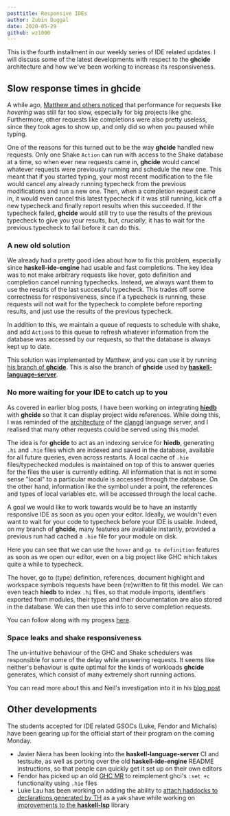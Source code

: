 ```yaml
---
posttitle: Responsive IDEs
author: Zubin Duggal
date: 2020-05-29
github: wz1000
---
```


This is the fourth installment in our weekly series of IDE related updates.
I will discuss some of the latest developments with respect to the **ghcide**
architecture and how we've been working to increase its responsiveness.

<!--more-->

## Slow response times in ghcide

A while ago, [Matthew and others
noticed](https://github.com/digital-asset/ghcide/issues/503) that performance
for requests like *hovering* was still far too slow, especially for big projects
like ghc. Furthermore, other requests like completions were also pretty useless,
since they took ages to show up, and only did so when you paused while typing.

One of the reasons for this turned out to be the way **ghcide** handled new
requests. Only one Shake `Action` can run with access to the Shake database at a
time, so when ever new requests came in, **ghcide** would cancel whatever requests
were previously running and schedule the new one. This meant that if you started
typing, your most recent modification to the file would cancel any already
running typecheck from the previous modifications and run a new one. Then, when
a completion request came in, it would even cancel this latest typecheck if it
was still running, kick off a new typecheck and finally report results when this
succeeded. If the typecheck failed, **ghcide** would still try to use the results
of the previous typecheck to give you your results, but, *crucially*, it has to
wait for the previous typecheck to fail before it can do this.

### A new old solution

We already had a pretty good idea about how to fix this problem, especially
since **haskell-ide-engine** had usable and fast completions. The key idea was
to not make arbitrary requests like hover, goto definition and completion cancel
running typechecks. Instead, we always want them to use the results of the last
successful typecheck. This trades off some correctness for responsiveness, since
if a typecheck is running, these requests will not wait for the typecheck to
complete before reporting results, and just use the results of the previous
typecheck.

In addition to this, we maintain a queue of requests to schedule with shake, and
add `Action`s to this queue to refresh whatever information from the database
was accessed by our requests, so that the database is always kept up to date.

This solution was implemented by Matthew, and you can use it by
running [his branch of **ghcide**](https://github.com/mpickering/ghcide/).
This is also the branch of **ghcide** used by
[**haskell-language-server**](https://github.com/haskell/haskell-language-server).

### No more waiting for your IDE to catch up to you

As covered in earlier blog posts, I have been working on integrating
[**hiedb**](https://github.com/wz1000/hiedb) with **ghcide** so that it can
display project wide references. While doing this, I was reminded of
the [architecture](https://clangd.llvm.org/design/indexing.html) of the
[clangd](https://clangd.llvm.org/) language server, and I realised that many
other requests could be served using this model.

The idea is for **ghcide** to act as an indexing service for **hiedb**, generating `.hi`
and `.hie` files which are indexed and saved in the database, available for all
future queries, even across restarts. A local cache of `.hie` files/typechecked
modules is maintained on top of this to answer queries for the files the
user is currently editing. All information that is not in some sense "local"
to a particular module is accessed through the database. On the other hand,
information like the symbol under a point, the references and types of local
variables etc. will be accessed through the local cache.

A goal we would like to work towards would be to have an instantly responsive
IDE as soon as you open your editor. Ideally, we wouldn't even want to wait
for your code to typecheck before your IDE is usable. Indeed, on my branch of
**ghcide**, many features are available instantly, provided a previous run had cached
a `.hie` file for your module on disk.

<script id="asciicast-xkqfc5Fst9yC5gDaPskiNE5au" src="https://asciinema.org/a/xkqfc5Fst9yC5gDaPskiNE5au.js" async></script>

Here you can see that we can use the `hover` and `go to definition` features as
soon as we open our editor, even on a big project like GHC which takes quite a
while to typecheck.

The hover, go to (type) definition, references, document highlight and workspace
symbols requests have been (re)written to fit this model. We can even teach
**hiedb** to index `.hi` files, so that module imports, identifiers exported from
modules, their types and their documentation are also stored in the database.
We can then use this info to serve completion requests.

You can follow along with my progess [here](https://github.com/wz1000/ghcide/tree/hiedb).

### Space leaks and shake responsiveness

The un-intuitive behaviour of the GHC and Shake schedulers was responsible for
some of the delay while answering requests. It seems like neither's behaviour is
quite optimal for the kinds of workloads **ghcide** generates, which consist of many
extremely short running actions.

You can read more about this and Neil's investigation into it in his [blog
post](https://neilmitchell.blogspot.com/2020/05/fixing-space-leaks-in-ghcide.html)

## Other developments

The students accepted for IDE related GSOCs (Luke, Fendor and Michalis) have
been gearing up for the official start of their program on the coming Monday.

- Javier Niera has been looking into the **haskell-language-server** CI and
  testsuite, as well as porting over the old **haskell-ide-engine** README
  instructions, so that people can quickly get it set up on their own editors
- Fendor has picked up an old [GHC
  MR](https://gitlab.haskell.org/ghc/ghc/-/merge_requests/1425) to reimplement
  ghci's `:set +c` functionality using `.hie` files
- Luke Lau has been working on adding the ability
  to [attach haddocks to declarations generated by
  TH](https://gitlab.haskell.org/ghc/ghc/-/merge_requests/3330) as a yak shave
  while working on [improvements to the **haskell-lsp**](https://github.com/alanz/haskell-lsp/pull/244)
  library
